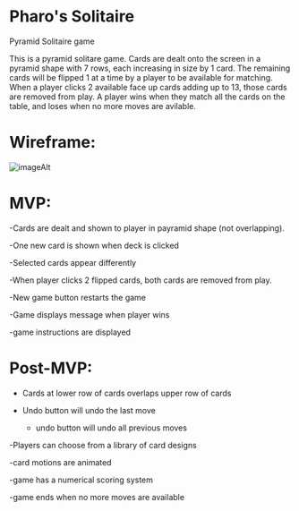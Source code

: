 # Pharo's Solitaire
Pyramid Solitaire game

This is a pyramid solitare game. Cards are dealt onto the screen in a pyramid shape with 7 rows, each increasing in size by 1 card. The remaining cards will be flipped 1 at a time by a player to be available for matching. When a player clicks 2 available face up cards adding up to 13, those cards are removed from play. A player wins when they match all the cards on the table, and loses when no more moves are avilable.

# Wireframe:

![imageAlt](https://i.imgur.com/Kvf5eKl.png)

# MVP: 
-Cards are dealt and shown to player in payramid shape (not overlapping). 

-One new card is shown when deck is clicked

-Selected cards appear differently

-When player clicks 2 flipped cards, both cards are removed from play.

-New game button restarts the game

-Game displays message when player wins

-game instructions are displayed


# Post-MVP:

- Cards at lower row of cards overlaps upper row of cards

- Undo button will undo the last move

  * undo button will undo all previous moves

-Players can choose from a library of card designs

-card motions are animated

-game has a numerical scoring system

-game ends when no more moves are available

